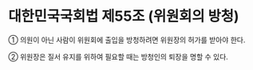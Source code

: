 # 대한민국국회법 제55조 (위원회의 방청)

① 의원이 아닌 사람이 위원회에 출입을 방청하려면 위원장의 허가를 받아야 한다.

② 위원장은 질서 유지를 위하여 필요할 때는 방청인의 퇴장을 명할 수 있다.
